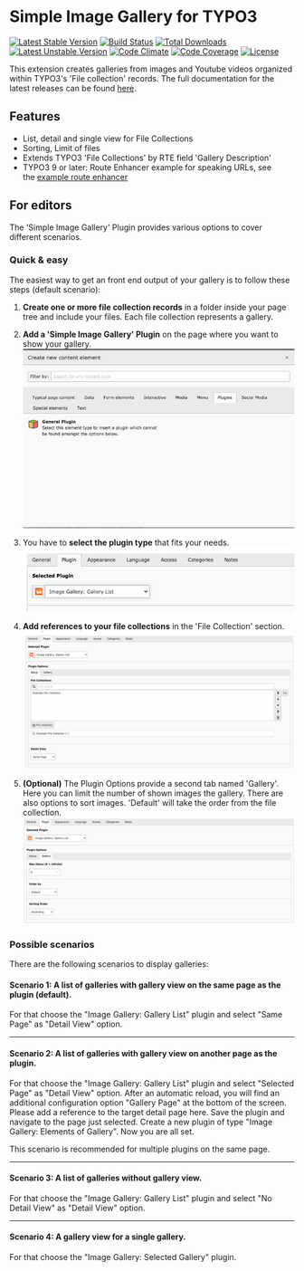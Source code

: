 Simple Image Gallery for TYPO3
==============================

[![Latest Stable Version](https://poser.pugx.org/freshworkx/bm-image-gallery/v/stable)](https://packagist.org/packages/freshworkx/bm-image-gallery)
[![Build Status](https://github.com/freshworkx/typo3-image-gallery/workflows/Continous%20Integration/badge.svg)](https://github.com/freshworkx/typo3-image-gallery)
[![Total Downloads](https://poser.pugx.org/freshworkx/bm-image-gallery/downloads)](https://packagist.org/packages/freshworkx/bm-image-gallery)
[![Latest Unstable Version](https://poser.pugx.org/freshworkx/bm-image-gallery/v/unstable)](https://packagist.org/packages/freshworkx/bm-image-gallery)
[![Code Climate](https://codeclimate.com/github/freshworkx/typo3-image-gallery/badges/gpa.svg)](https://codeclimate.com/github/freshworkx/typo3-image-gallery)
[![Code Coverage](https://codecov.io/gh/freshworkx/typo3-image-gallery/branch/master/graph/badge.svg?token=9KHQdkBRFA)](https://codecov.io/gh/freshworkx/typo3-image-gallery)
[![License](https://poser.pugx.org/freshworkx/bm-image-gallery/license)](https://packagist.org/packages/freshworkx/bm-image-gallery)

This extension creates galleries from images and Youtube videos organized within TYPO3's 'File collection' records.
The full documentation for the latest releases can be found [here](https://docs.typo3.org/p/freshworkx/bm-image-gallery/master/en-us/).

## Features

- List, detail and single view for File Collections
- Sorting, Limit of files 
- Extends TYPO3 'File Collections' by RTE field 'Gallery Description'
- TYPO3 9 or later: Route Enhancer example for speaking URLs, see  
the [example route enhancer](https://raw.githubusercontent.com/freshworkx/typo3-image-gallery/master/Resources/Private/Examples/RouteEnhancer.yml "Example route enhancer for gallery detail pages")

## For editors

The 'Simple Image Gallery' Plugin provides various options to cover different scenarios. 

### Quick & easy
The easiest way to get an front end output of your gallery is to follow these steps (default scenario): 

1. **Create one or more file collection records** in a folder inside your page tree and include your files. Each file collection 
represents a gallery.

2. **Add a 'Simple Image Gallery' Plugin** on the page where you want to show your gallery.
![Backend view of bm_image_gallery plugin](https://raw.githubusercontent.com/freshworkx/typo3-image-gallery/master/Documentation/Editor/Images/add-plugin.png "Add a 'Simple Image Gallery' plugin to a page")

3. You have to **select the plugin type** that fits your needs.
![Select the proper EXT:bm_image_gallery plugin](https://raw.githubusercontent.com/freshworkx/typo3-image-gallery/master/Documentation/Editor/Images/select-plugin.png "Select the proper EXT:bm_image_gallery plugin")

4. **Add references to your file collections** in the 'File Collection' section.
![Backend view of EXT:bm_image_gallery plugin for a gallery list](https://raw.githubusercontent.com/freshworkx/typo3-image-gallery/master/Documentation/Editor/Images/plugin.png "Backend view of bm_image_gallery plugin for a list")
 
4. **(Optional)** The Plugin Options provide a second tab named 'Gallery'. Here you can limit the number of shown images the
gallery. There are also options to sort images. 'Default' will take the order from the file collection.
![Backend view of EXT:bm_image_gallery plugin for limiting number of images and sorting](https://raw.githubusercontent.com/freshworkx/typo3-image-gallery/master/Documentation/Editor/Images/plugin-sort-max.png "Backend view of bm_image_gallery plugin for limit number of images and sorting")

### Possible scenarios

There are the following scenarios to display galleries:

#### Scenario 1: A list of galleries with gallery view on the same page as the plugin (default). 

For that choose the "Image Gallery: Gallery List" plugin and select "Same Page" as "Detail View" option.

---
#### Scenario 2: A list of galleries with gallery view on another page as the plugin. 

For that choose the "Image Gallery: Gallery List" plugin and select "Selected Page" as "Detail View" option. After an automatic
reload, you will find an additional configuration option "Gallery Page" at the bottom of the screen. Please add a reference to the
target detail page here. Save the plugin and navigate to the page just selected.
Create a new plugin of type "Image Gallery: Elements of Gallery". Now you are all set.

This scenario is recommended for multiple plugins on the same page.

---
#### Scenario 3: A list of galleries without gallery view. 

For that choose the "Image Gallery: Gallery List" plugin and select "No Detail View" as "Detail View" option.

---
#### Scenario 4: A gallery view for a single gallery. 

For that choose the "Image Gallery: Selected Gallery" plugin.

